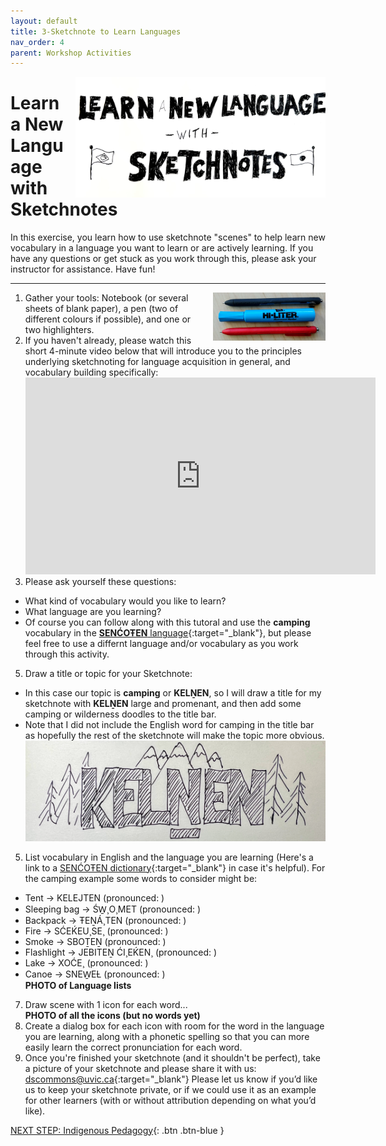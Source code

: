 ```yaml
---
layout: default
title: 3-Sketchnote to Learn Languages
nav_order: 4
parent: Workshop Activities
---
```


<img src="images/act-5/learn-language.jpg" alt="Learn a New Language with Sketchnoting" style="float:right;width:400px;margin-left:10px;">

# Learn a New Language with Sketchnotes

In this exercise, you learn how to use sketchnote "scenes" to help learn new vocabulary in a language you want to learn or are actively learning. If you have any questions or get stuck as you work through this, please ask your instructor for assistance.  Have fun!
<hr>
<img src="images/act-2/pens.png" alt="pens" style="float:right;width:180px;margin-left:10px;">

1.  Gather your tools: Notebook (or several sheets of blank paper), a pen (two of different colours if possible), and one or two highlighters. 
2.  If you haven't already, please watch this short 4-minute video below that will introduce you to the principles underlying sketchnoting for language acquisition in general, and vocabulary building specifically:<br>  
    <iframe width="560" height="315" src="https://www.youtube.com/embed/seb4JpMVVO0?start=45" title="YouTube video player" frameborder="0" allow="accelerometer; autoplay; clipboard-write; encrypted-media; gyroscope; picture-in-picture" allowfullscreen></iframe>  
3. Please ask yourself these questions:
  - What kind of vocabulary would you like to learn? 
  - What language are you learning? 
  - Of course you can follow along with this tutoral and use the **camping** vocabulary in the [**SENĆOŦEN** language](https://www.firstvoices.com/explore/FV/sections/Data/THE%20SEN%C4%86O%C5%A6EN%20LANGUAGE/SEN%C4%86O%C5%A6EN/SEN%C4%86O%C5%A6EN){:target="_blank"}, but please feel free to use a differnt language and/or vocabulary as you work through this activity.
5.  Draw a title or topic for your Sketchnote:
  - In this case our topic is **camping** or **KELṈEN**, so I will draw a title for my sketchnote with **KELṈEN** large and promenant, and then add some camping or wilderness doodles to the title bar. 
  - Note that I did not include the English word for camping in the title bar as hopefully the rest of the sketchnote will make the topic more obvious. 
<br><img src="images/act-5/kelnen.jpg" alt="KELNEN or Camping in the SENCOTEN language">
5.  List vocabulary in English and the language you are learning (Here's a link to a [SENĆOŦEN dictionary](https://itservices.cas.unt.edu/~montler/saanich/wordlist/EnglishIndex.html){:target="_blank"} in case it's helpful). For the camping example some words to consider might be: 
  - Tent -> KELEJTEN (pronounced: )
  - Sleeping bag -> ŚW̱¸O¸MET (pronounced: )
  - Backpack -> ŦEṈÁ¸TEN (pronounced: )
  - Fire -> SĆEḰEU¸SE¸ (pronounced: )
  - Smoke -> SBOṮEṈ (pronounced: )
  - Flashlight -> JEBITEṈ ĆI¸EḰEN¸ (pronounced: )
  - Lake -> XOĆE¸ (pronounced: )
  - Canoe -> SNEW̱EȽ (pronounced: )
<br>**PHOTO of Language lists**
7.  Draw scene with 1 icon for each word...
<br>**PHOTO of all the icons (but no words yet)**
9.  Create a dialog box for each icon with room for the word in the language you are learning, along with a phonetic spelling so that you can more easily learn the correct pronunciation for each word.
10.  Once you're finished your sketchnote (and it shouldn't be perfect), take a picture of your sketchnote and please share it with us: [dscommons@uvic.ca](mailto:dscommons@uvic.ca){:target="_blank"}
Please let us know if you’d like us to keep your sketchnote private, or if we could use it as an example for other learners (with or without attribution depending on what you’d like).

[NEXT STEP: Indigenous Pedagogy](act-4-indigenous-pedagogy.html){: .btn .btn-blue }

